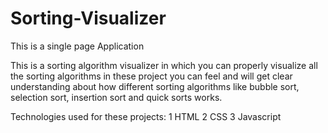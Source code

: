 # Sorting-Visualizer

This is a single page Application

This is a sorting algorithm visualizer in which you can properly visualize all the sorting algorithms in these project
you can feel and will get clear understanding about how different sorting algorithms like bubble sort, selection sort, 
insertion sort and quick sorts works.

Technologies used for these projects:
1 HTML
2 CSS
3 Javascript
 


